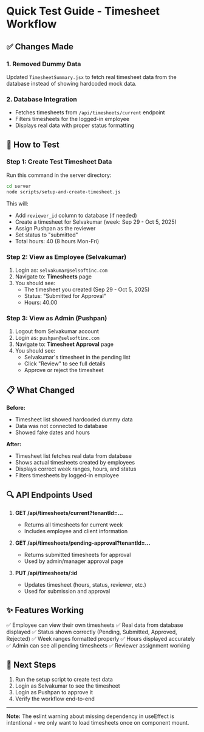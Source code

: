 # Quick Test Guide - Timesheet Workflow

## ✅ Changes Made

### 1. **Removed Dummy Data**
Updated `TimesheetSummary.jsx` to fetch real timesheet data from the database instead of showing hardcoded mock data.

### 2. **Database Integration**
- Fetches timesheets from `/api/timesheets/current` endpoint
- Filters timesheets for the logged-in employee
- Displays real data with proper status formatting

## 🚀 How to Test

### Step 1: Create Test Timesheet Data
Run this command in the server directory:
```bash
cd server
node scripts/setup-and-create-timesheet.js
```

This will:
- Add `reviewer_id` column to database (if needed)
- Create a timesheet for Selvakumar (week: Sep 29 - Oct 5, 2025)
- Assign Pushpan as the reviewer
- Set status to "submitted"
- Total hours: 40 (8 hours Mon-Fri)

### Step 2: View as Employee (Selvakumar)
1. Login as: `selvakumar@selsoftinc.com`
2. Navigate to: **Timesheets** page
3. You should see:
   - The timesheet you created (Sep 29 - Oct 5, 2025)
   - Status: "Submitted for Approval"
   - Hours: 40.00

### Step 3: View as Admin (Pushpan)
1. Logout from Selvakumar account
2. Login as: `pushpan@selsoftinc.com`
3. Navigate to: **Timesheet Approval** page
4. You should see:
   - Selvakumar's timesheet in the pending list
   - Click "Review" to see full details
   - Approve or reject the timesheet

## 📋 What Changed

**Before:**
- Timesheet list showed hardcoded dummy data
- Data was not connected to database
- Showed fake dates and hours

**After:**
- Timesheet list fetches real data from database
- Shows actual timesheets created by employees
- Displays correct week ranges, hours, and status
- Filters timesheets by logged-in employee

## 🔍 API Endpoints Used

1. **GET /api/timesheets/current?tenantId=...**
   - Returns all timesheets for current week
   - Includes employee and client information

2. **GET /api/timesheets/pending-approval?tenantId=...**
   - Returns submitted timesheets for approval
   - Used by admin/manager approval page

3. **PUT /api/timesheets/:id**
   - Updates timesheet (hours, status, reviewer, etc.)
   - Used for submission and approval

## ✨ Features Working

✅ Employee can view their own timesheets
✅ Real data from database displayed
✅ Status shown correctly (Pending, Submitted, Approved, Rejected)
✅ Week ranges formatted properly
✅ Hours displayed accurately
✅ Admin can see all pending timesheets
✅ Reviewer assignment working

## 🎯 Next Steps

1. Run the setup script to create test data
2. Login as Selvakumar to see the timesheet
3. Login as Pushpan to approve it
4. Verify the workflow end-to-end

---

**Note:** The eslint warning about missing dependency in useEffect is intentional - we only want to load timesheets once on component mount.
